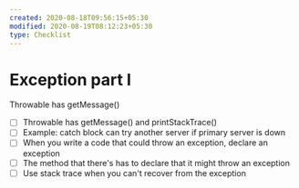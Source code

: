 ```yaml
---
created: 2020-08-18T09:56:15+05:30
modified: 2020-08-19T08:12:23+05:30
type: Checklist
---
```


# Exception part I

Throwable has getMessage()
- [ ] Throwable has getMessage() and printStackTrace()
- [ ] Example: catch block can try another server if primary server is down
- [ ] When you write a code that could throw an exception, declare an exception
- [ ] The method that there's has to declare that it might throw an exception
- [ ] Use stack trace when you can't recover from the exception